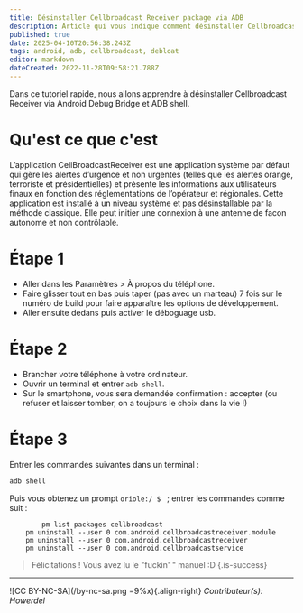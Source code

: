 ```yaml
---
title: Désinstaller Cellbroadcast Receiver package via ADB
description: Article qui vous indique comment désinstaller Cellbroadcast receiver via android debug bridge et ADB shell
published: true
date: 2025-04-10T20:56:38.243Z
tags: android, adb, cellbroadcast, debloat
editor: markdown
dateCreated: 2022-11-28T09:58:21.788Z
---
```


Dans ce tutoriel rapide, nous allons apprendre à désinstaller Cellbroadcast Receiver via Android Debug Bridge et ADB shell.

Qu'est ce que c'est
=======
L’application CellBroadcastReceiver est une application système par défaut qui gère les alertes d’urgence et non urgentes (telles que les alertes orange, terroriste et présidentielles) et présente les informations aux utilisateurs finaux en fonction des réglementations de l’opérateur et régionales.
Cette application est installé à un niveau système et pas désinstallable par la méthode classique.
Elle peut initier une connexion à une antenne de facon autonome et non contrôlable.

Étape 1
=======
- Aller dans les Paramètres > À propos du téléphone.
- Faire glisser tout en bas puis taper (pas avec un marteau) 7 fois sur le numéro de build pour faire apparaître les options de développement. 
- Aller ensuite dedans puis activer le déboguage usb.

Étape 2 
=======
- Brancher votre téléphone à votre ordinateur.
- Ouvrir un terminal et entrer `adb shell`.
- Sur le smartphone, vous sera demandée confirmation : accepter (ou refuser et laisser tomber, on a toujours le choix dans la vie !)

Étape 3
=======
Entrer les commandes suivantes dans un terminal :
```bash
adb shell
```
Puis vous obtenez un prompt `oriole:/ $ ` ; entrer les commandes comme suit :
```brainfuck
		pm list packages cellbroadcast     
    pm uninstall --user 0 com.android.cellbroadcastreceiver.module
    pm uninstall --user 0 com.android.cellbroadcastreceiver
    pm uninstall --user 0 com.android.cellbroadcastservice
```

> Félicitations ! Vous avez lu le "fuckin' " manuel :D
{.is-success}

---
![CC BY-NC-SA](/by-nc-sa.png =9%x){.align-right} *Contributeur(s): Howerdel*